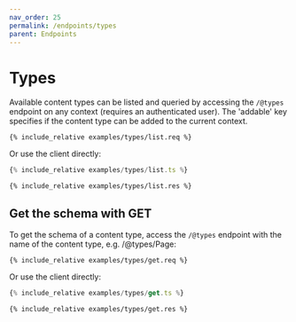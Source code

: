 ```yaml
---
nav_order: 25
permalink: /endpoints/types
parent: Endpoints
---
```


# Types

Available content types can be listed and queried by accessing the `/@types` endpoint on any context (requires an authenticated user). The 'addable' key specifies if the content type can be added to the current context.

```http
{% include_relative examples/types/list.req %}
```

Or use the client directly:

```ts
{% include_relative examples/types/list.ts %}
```

```http
{% include_relative examples/types/list.res %}
```

## Get the schema with GET

To get the schema of a content type, access the `/@types` endpoint with the name of the content type, e.g. /@types/Page:

```http
{% include_relative examples/types/get.req %}
```

Or use the client directly:

```ts
{% include_relative examples/types/get.ts %}
```

```http
{% include_relative examples/types/get.res %}
```
